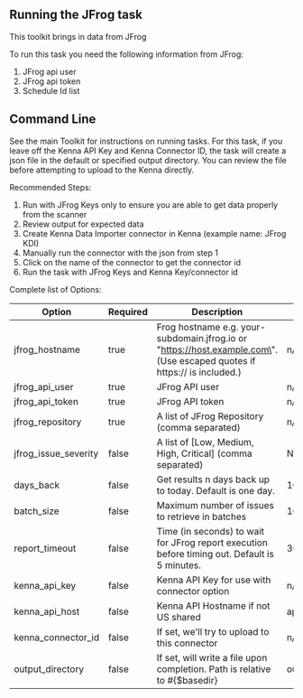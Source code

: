 ## Running the JFrog task 

This toolkit brings in data from JFrog

To run this task you need the following information from JFrog: 

1. JFrog api user
2. JFrog api token
3. Schedule Id list

## Command Line

See the main Toolkit for instructions on running tasks. For this task, if you leave off the Kenna API Key and Kenna Connector ID, the task will create a json file in the default or specified output directory. You can review the file before attempting to upload to the Kenna directly.

Recommended Steps: 

1. Run with JFrog Keys only to ensure you are able to get data properly from the scanner
1. Review output for expected data
1. Create Kenna Data Importer connector in Kenna (example name: JFrog KDI) 
1. Manually run the connector with the json from step 1 
1. Click on the name of the connector to get the connector id
1. Run the task with JFrog Keys and Kenna Key/connector id



Complete list of Options:

| Option | Required | Description | default |
| --- | --- | --- | --- |
| jfrog_hostname | true | Frog hostname e.g. your-subdomain.jfrog.io or \"https://host.example.com\". (Use escaped quotes if https:// is included.) | n/a |
| jfrog_api_user | true | JFrog API user | n/a |
| jfrog_api_token | true | JFrog API token | n/a |
| jfrog_repository | true | A list of JFrog Repository (comma separated) | n/a |
| jfrog_issue_severity | false | A list of [Low, Medium, High, Critical] (comma separated) | No filtering |
| days_back | false | Get results n days back up to today. Default is one day. | 100 |
| batch_size | false | Maximum number of issues to retrieve in batches | 100 |
| report_timeout | false | Time (in seconds) to wait for JFrog report execution before timing out. Default is 5 minutes. | 300 |
| kenna_api_key | false | Kenna API Key for use with connector option | n/a |
| kenna_api_host | false | Kenna API Hostname if not US shared | api.kennasecurity.com |
| kenna_connector_id | false | If set, we'll try to upload to this connector | n/a |
| output_directory | false | If set, will write a file upon completion. Path is relative to #{$basedir} | output/jfrog |
